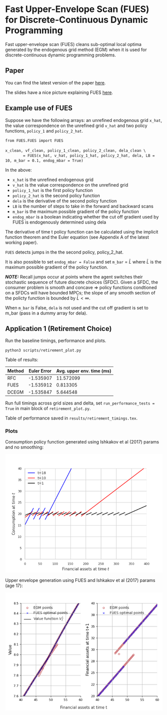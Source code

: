 # Fast Upper-Envelope Scan (FUES) for Discrete-Continuous Dynamic Programming

Fast upper-envelope scan (FUES) cleans sub-optimal local optima generated by the endogenous grid method (EGM) when it is used for discrete-continuous dynamic programming problems.

## Paper

You can find the latest version of the paper [here](docs/FUES_EGM_21102024.pdf).

The slides have a nice picture explaining FUES [here](docs/slides_05022023.pdf).

## Example use of FUES

Suppose we have the following arrays: an unrefined endogenous grid `x_hat`, the value correspondence on the unrefined grid `v_hat` 
and two policy functions, `policy_1` and `policy_2_hat`.

```
from FUES.FUES import FUES

x_clean, vf_clean, policy_1_clean, policy_2_clean, dela_clean \
        = FUES(x_hat, v_hat, policy_1_hat, policy_2_hat, dela, LB = 10, m_bar = 0.1, endog_mbar = True)
```

In the above:
- `x_hat` is the unrefined endogenous grid
- `v_hat` is the value correspondence on the unrefined grid
- `policy_1_hat` is the first policy function
- `policy_2_hat` is the second policy function
- `dela` is the derivative of the second policy function
- `LB` is the number of steps to take in the forward and backward scans
- `m_bar` is the maximum possible gradient of the policy function
- `endog_mbar` is a boolean indicating whether the cut off gradient used by FUES is endogenously determined using dela

The derivative of time t policy function can be calculated using the implicit function theorem and the Euler equation (see Appendix A of the latest working paper).

`FUES` detects jumps in the the second policy, policy_2_hat. 

It is also possible to set `endog_mbar = False` and set `m_bar` = $\bar{L}$ where $\bar{L}$ is the maximum possible gradient of the policy function. 

 **_NOTE:_** Recall jumps occur at points where the agent switches their stochastic sequence of future discrete choices (SFDC). Given a SFDC, the consumer problem is smooth and concave $\Rightarrow$ policy functions condtioned on a SFDCs will have bounded MPCs; the slope of any smooth section of the policty function is bounded by $\bar{L}<\infty$. 

When `m_bar` is False, `dela` is not used and the cut off gradient is set to m_bar (pass in a dummy array for dela).



## Application 1 (Retirement Choice)

Run the baseline timings, performance and plots. 

```
python3 scripts/retirement_plot.py
```

Table of results:

| Method | Euler Error    | Avg. upper env. time (ms) |
|--------|----------------|---------------------------|
| RFC    | -1.535907      | 11.572099                 |
| FUES   | -1.535912      | 0.813305                  |
| DCEGM  | -1.535847      | 5.644548                  |


Run full timings across grid sizes and delta, set `run_performance_tests = True` in main block of `retirement_plot.py`. 

Table of performance saved in `results/retirement_timings.tex`.

### Plots 


Consumption policy function generated using Ishkakov et al (2017) params and no smoothing:

![ret_cons_all](results/plots/retirement/ret_cons_all.png)

Upper envelope generation using FUES and Ishkakov et al (2017) params (age 17):

![ret_vf_aprime_all_17](/results/plots/retirement/ret_vf_aprime_all_17_3000_sigma0.png)
